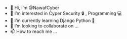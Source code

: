 - 👋 Hi, I’m @NawafCyber
- 👀 I’m interested in Cyper Security 🔒 , Programming 💻 
- 🌱 I’m currently learning Django Python 🐍 
- 💞️ I’m looking to collaborate on ...
- 📫 How to reach me ...

<!---
NawafCyber/NawafCyber is a ✨ special ✨ repository because its `README.md` (this file) appears on your GitHub profile.
You can click the Preview link to take a look at your changes.
--->
